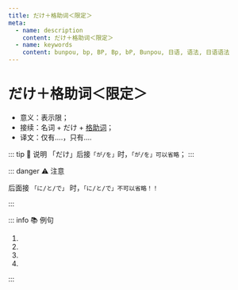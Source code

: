 ```yaml
---
title: だけ＋格助词＜限定＞
meta:
  - name: description
    content: だけ＋格助词＜限定＞
  - name: keywords
    content: bunpou, bp, BP, Bp, bP, Bunpou, 日语, 语法, 日语语法
---
```


# だけ＋格助词＜限定＞

- 意义：表示限；
- 接续：名词 + だけ + [格助词](../../term/term-1-5-5.md)；
- 译文：仅有....，只有....

::: tip :bookmark: 说明
「だけ」后接`「が/を」`时，`「が/を」可以省略`；
:::

::: danger :warning: 注意

  后面接 `「に/と/で」` 时，`「に/と/で」不可以省略！！`

:::

::: info :books: 例句

1. <grammer-content sentence='[春節/しゅんせつ]のギョーザはいつもと[違っ/ちがっ]て、**[一つ/ひとつ]だけに**[特別/とくべつ]なものを[入れる/いれる]んです。' trans='春节的饺子和平时的不太一样，只放一个特别的饺子。' />
2. <grammer-content sentence='[子供/こども]は**[平仮名/ひらがな]だけで**[作文/さくぶん]を[書き/かき]ます。' trans='孩子只用平假名写作文。' />
3. <grammer-content sentence='**[王/おう]さんだけ（が）**[日本/にほん]に[行き/いき]ます。' trans='只有小王去日本。' />
4. <grammer-content sentence='うちのギョーザは**[白菜/はくさい]と[豚肉/ぶたにく]だけ（を）**入れいれます。' trans='我家的饺子只放白菜和猪肉。' />

:::
